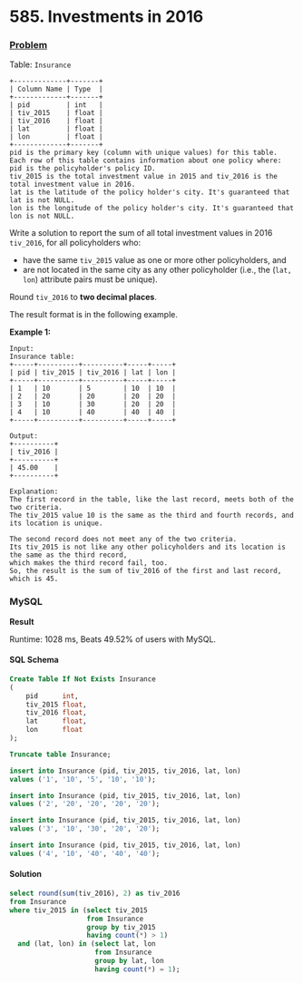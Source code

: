# 585. Investments in 2016

### [Problem](https://leetcode.com/problems/investments-in-2016/description/)

Table: `Insurance`

```
+-------------+-------+
| Column Name | Type  |
+-------------+-------+
| pid         | int   |
| tiv_2015    | float |
| tiv_2016    | float |
| lat         | float |
| lon         | float |
+-------------+-------+
pid is the primary key (column with unique values) for this table.
Each row of this table contains information about one policy where:
pid is the policyholder's policy ID.
tiv_2015 is the total investment value in 2015 and tiv_2016 is the total investment value in 2016.
lat is the latitude of the policy holder's city. It's guaranteed that lat is not NULL.
lon is the longitude of the policy holder's city. It's guaranteed that lon is not NULL.
```

Write a solution to report the sum of all total investment values in 2016 `tiv_2016`, for all policyholders who:

- have the same `tiv_2015` value as one or more other policyholders, and
- are not located in the same city as any other policyholder (i.e., the (`lat, lon`) attribute pairs must be unique).

Round `tiv_2016` to **two decimal places**.

The result format is in the following example.

**Example 1:**

```
Input:
Insurance table:
+-----+----------+----------+-----+-----+
| pid | tiv_2015 | tiv_2016 | lat | lon |
+-----+----------+----------+-----+-----+
| 1   | 10       | 5        | 10  | 10  |
| 2   | 20       | 20       | 20  | 20  |
| 3   | 10       | 30       | 20  | 20  |
| 4   | 10       | 40       | 40  | 40  |
+-----+----------+----------+-----+-----+

Output:
+----------+
| tiv_2016 |
+----------+
| 45.00    |
+----------+

Explanation:
The first record in the table, like the last record, meets both of the two criteria.
The tiv_2015 value 10 is the same as the third and fourth records, and its location is unique.

The second record does not meet any of the two criteria.
Its tiv_2015 is not like any other policyholders and its location is the same as the third record,
which makes the third record fail, too.
So, the result is the sum of tiv_2016 of the first and last record, which is 45.
```

### MySQL

**Result**

Runtime: 1028 ms, Beats 49.52% of users with MySQL.

#### SQL Schema

```sql
Create Table If Not Exists Insurance
(
    pid      int,
    tiv_2015 float,
    tiv_2016 float,
    lat      float,
    lon      float
);

Truncate table Insurance;

insert into Insurance (pid, tiv_2015, tiv_2016, lat, lon)
values ('1', '10', '5', '10', '10');

insert into Insurance (pid, tiv_2015, tiv_2016, lat, lon)
values ('2', '20', '20', '20', '20');

insert into Insurance (pid, tiv_2015, tiv_2016, lat, lon)
values ('3', '10', '30', '20', '20');

insert into Insurance (pid, tiv_2015, tiv_2016, lat, lon)
values ('4', '10', '40', '40', '40');
```

#### Solution

```sql
select round(sum(tiv_2016), 2) as tiv_2016
from Insurance
where tiv_2015 in (select tiv_2015
                   from Insurance
                   group by tiv_2015
                   having count(*) > 1)
  and (lat, lon) in (select lat, lon
                     from Insurance
                     group by lat, lon
                     having count(*) = 1);
```
